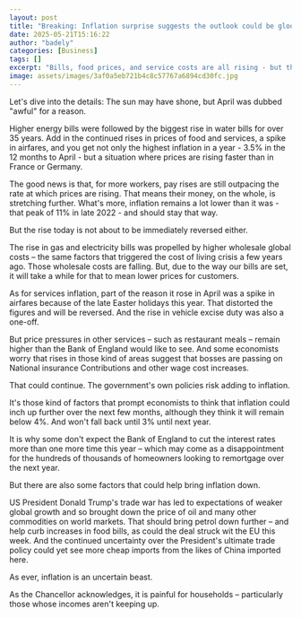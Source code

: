 ```yaml
---
layout: post
title: "Breaking: Inflation surprise suggests the outlook could be gloomier than we thought"
date: 2025-05-21T15:16:22
author: "badely"
categories: [Business]
tags: []
excerpt: "Bills, food prices, and service costs are all rising - but there is some good news"
image: assets/images/3af0a5eb721b4c8c57767a6894cd30fc.jpg
---
```


Let's dive into the details: The sun may have shone, but April was dubbed "awful" for a reason. 

Higher energy bills were followed by the biggest rise in water bills for over 35 years. Add in the continued rises in prices of food and services, a spike in airfares, and you get not only the highest inflation in a year - 3.5% in the 12 months to April - but a situation where prices are rising faster than in France or Germany.

The good news is that, for more workers, pay rises are still outpacing the rate at which prices are rising. That means their money, on the whole, is stretching further. What's more, inflation remains a lot lower than it was - that peak of 11% in late 2022 - and should stay that way.

But the rise today is not about to be immediately reversed either.

The rise in gas and electricity bills was propelled by higher wholesale global costs – the same factors that triggered the cost of living crisis a few years ago. Those wholesale costs are falling. But, due to the way our bills are set, it will take a while for that to mean lower prices for customers.

As for services inflation, part of the reason it rose in April was a spike in airfares because of the late Easter holidays this year. That distorted the figures and will be reversed. And the rise in vehicle excise duty was also a one-off.

But price pressures in other services – such as restaurant meals – remain higher than the Bank of England would like to see. And some economists worry that rises in those kind of areas suggest that bosses are passing on National insurance Contributions and other wage cost increases. 

That could continue. The government's own policies risk adding to inflation.

It's those kind of factors that prompt economists to think that inflation could inch up further over the next few months, although they think it will remain below 4%. And won't fall back until 3% until next year. 

It is why some  don't expect the Bank of England to cut the interest rates more than one more time this year – which may come as a disappointment for the hundreds of thousands of homeowners looking to remortgage over the next year.

But there are also some factors that could help bring inflation down. 

US President Donald Trump's trade war has led to expectations of weaker global growth and so brought down the price of oil and many other commodities on world markets. That should bring petrol down further – and help curb increases in food bills, as could the deal struck wit the EU this week. And the continued uncertainty over the President's ultimate trade policy could yet see more cheap imports from the likes of China imported here.

As ever, inflation is an uncertain beast.

As the Chancellor acknowledges, it is painful for households – particularly those whose incomes aren't keeping up. 

